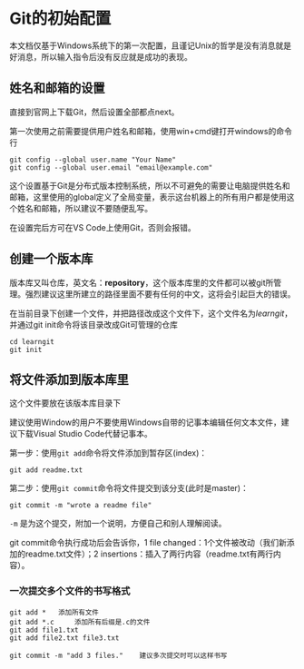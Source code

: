 # Git的初始配置
本文档仅基于Windows系统下的第一次配置，且谨记Unix的哲学是没有消息就是好消息，所以输入指令后没有反应就是成功的表现。
## 姓名和邮箱的设置
直接到官网上下载Git，然后设置全部都点next。

第一次使用之前需要提供用户姓名和邮箱，使用win+cmd键打开windows的命令行
```
git config --global user.name "Your Name"
git config --global user.email "email@example.com"
```
这个设置基于Git是分布式版本控制系统，所以不可避免的需要让电脑提供姓名和邮箱，这里使用的global定义了全局变量，表示这台机器上的所有用户都是使用这个姓名和邮箱，所以建议不要随便乱写。

在设置完后方可在VS Code上使用Git，否则会报错。

## 创建一个版本库
版本库又叫仓库，英文名：**repository**，这个版本库里的文件都可以被git所管理。强烈建议这里所建立的路径里面不要有任何的中文，这将会引起巨大的错误。

在当前目录下创建一个文件，并把路径改成这个文件下，这个文件名为*learngit*，并通过git init命令将该目录改成Git可管理的仓库
```
cd learngit
git init
```
## 将文件添加到版本库里
这个文件要放在该版本库目录下

建议使用Window的用户不要使用Windows自带的记事本编辑任何文本文件，建议下载Visual Studio Code代替记事本。

第一步：使用`git add`命令将文件添加到暂存区(index)：
```
git add readme.txt
```
第二步：使用`git commit`命令将文件提交到该分支(此时是master)：
```
git commit -m "wrote a readme file"
```
`-m` 是为这个提交，附加一个说明，方便自己和别人理解阅读。

git commit命令执行成功后会告诉你，1 file changed：1个文件被改动（我们新添加的readme.txt文件）；2 insertions：插入了两行内容（readme.txt有两行内容）。

### 一次提交多个文件的书写格式
```
git add *   添加所有文件
git add *.c     添加所有后缀是.c的文件
git add file1.txt
git add file2.txt file3.txt

git commit -m "add 3 files."    建议多次提交时可以这样书写
```

